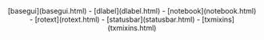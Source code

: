 <center>
[basegui](basegui.html) -
[dlabel](dlabel.html) -
[notebook](notebook.html) -
[rotext](rotext.html) -
[statusbar](statusbar.html) -
[txmixins](txmixins.html)
</center>


